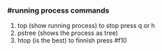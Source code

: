 ### #running process commands 

1. top (show running process) to stop press q or h 
2. pstree (shows the process as tree)
3. htop (is the best) to finnish press #f10

